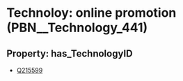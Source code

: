 # Technoloy: __online promotion__ (PBN__Technology_441)

## Property: has_TechnologyID

* [Q215599](Q215599)

